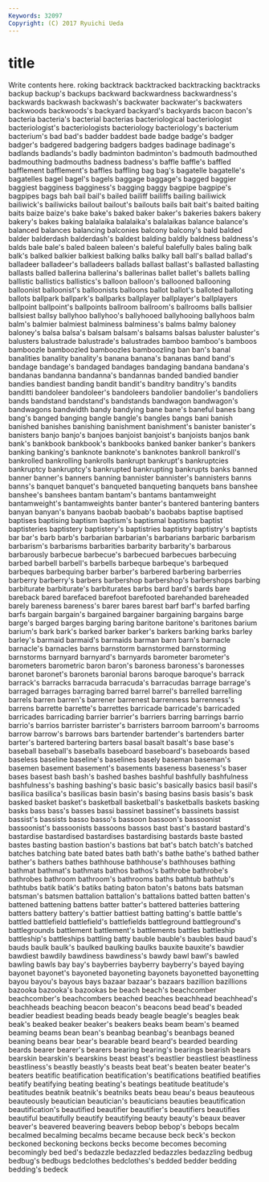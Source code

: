 ```yaml
---
Keywords: 32097 
Copyright: (C) 2017 Ryuichi Ueda
---
```


# title

Write contents here.
roking
backtrack backtracked backtracking backtracks backup backup's backups backward backwardness backwardness's
backwards backwash backwash's backwater backwater's backwaters backwoods backwoods's backyard backyard's
backyards bacon bacon's bacteria bacteria's bacterial bacterias bacteriological bacteriologist bacteriologist's
bacteriologists bacteriology bacteriology's bacterium bacterium's bad bad's badder baddest bade
badge badge's badger badger's badgered badgering badgers badges badinage badinage's
badlands badlands's badly badminton badminton's badmouth badmouthed badmouthing badmouths badness
badness's baffle baffle's baffled bafflement bafflement's baffles baffling bag bag's
bagatelle bagatelle's bagatelles bagel bagel's bagels baggage baggage's bagged baggier
baggiest bagginess bagginess's bagging baggy bagpipe bagpipe's bagpipes bags bah
bail bail's bailed bailiff bailiffs bailing bailiwick bailiwick's bailiwicks bailout
bailout's bailouts bails bait bait's baited baiting baits baize baize's
bake bake's baked baker baker's bakeries bakers bakery bakery's bakes
baking balalaika balalaika's balalaikas balance balance's balanced balances balancing balconies
balcony balcony's bald balded balder balderdash balderdash's baldest balding baldly
baldness baldness's balds bale bale's baled baleen baleen's baleful balefully
bales baling balk balk's balked balkier balkiest balking balks balky
ball ball's ballad ballad's balladeer balladeer's balladeers ballads ballast ballast's
ballasted ballasting ballasts balled ballerina ballerina's ballerinas ballet ballet's ballets
balling ballistic ballistics ballistics's balloon balloon's ballooned ballooning balloonist balloonist's
balloonists balloons ballot ballot's balloted balloting ballots ballpark ballpark's ballparks
ballplayer ballplayer's ballplayers ballpoint ballpoint's ballpoints ballroom ballroom's ballrooms balls
ballsier ballsiest ballsy ballyhoo ballyhoo's ballyhooed ballyhooing ballyhoos balm balm's
balmier balmiest balminess balminess's balms balmy baloney baloney's balsa balsa's
balsam balsam's balsams balsas baluster baluster's balusters balustrade balustrade's balustrades
bamboo bamboo's bamboos bamboozle bamboozled bamboozles bamboozling ban ban's banal
banalities banality banality's banana banana's bananas band band's bandage bandage's
bandaged bandages bandaging bandana bandana's bandanas bandanna bandanna's bandannas banded
bandied bandier bandies bandiest banding bandit bandit's banditry banditry's bandits
banditti bandoleer bandoleer's bandoleers bandolier bandolier's bandoliers bands bandstand bandstand's
bandstands bandwagon bandwagon's bandwagons bandwidth bandy bandying bane bane's baneful
banes bang bang's banged banging bangle bangle's bangles bangs bani
banish banished banishes banishing banishment banishment's banister banister's banisters banjo
banjo's banjoes banjoist banjoist's banjoists banjos bank bank's bankbook bankbook's
bankbooks banked banker banker's bankers banking banking's banknote banknote's banknotes
bankroll bankroll's bankrolled bankrolling bankrolls bankrupt bankrupt's bankruptcies bankruptcy bankruptcy's
bankrupted bankrupting bankrupts banks banned banner banner's banners banning bannister
bannister's bannisters banns banns's banquet banquet's banqueted banqueting banquets bans
banshee banshee's banshees bantam bantam's bantams bantamweight bantamweight's bantamweights banter
banter's bantered bantering banters banyan banyan's banyans baobab baobab's baobabs
baptise baptised baptises baptising baptism baptism's baptismal baptisms baptist baptisteries
baptistery baptistery's baptistries baptistry baptistry's baptists bar bar's barb barb's
barbarian barbarian's barbarians barbaric barbarism barbarism's barbarisms barbarities barbarity barbarity's
barbarous barbarously barbecue barbecue's barbecued barbecues barbecuing barbed barbell barbell's
barbells barbeque barbeque's barbequed barbeques barbequing barber barber's barbered barbering
barberries barberry barberry's barbers barbershop barbershop's barbershops barbing barbiturate barbiturate's
barbiturates barbs bard bard's bards bare bareback bared barefaced barefoot
barefooted barehanded bareheaded barely bareness bareness's barer bares barest barf
barf's barfed barfing barfs bargain bargain's bargained bargainer bargaining bargains
barge barge's barged barges barging baring baritone baritone's baritones barium
barium's bark bark's barked barker barker's barkers barking barks barley
barley's barmaid barmaid's barmaids barman barn barn's barnacle barnacle's barnacles
barns barnstorm barnstormed barnstorming barnstorms barnyard barnyard's barnyards barometer barometer's
barometers barometric baron baron's baroness baroness's baronesses baronet baronet's baronets
baronial barons baroque baroque's barrack barrack's barracks barracuda barracuda's barracudas
barrage barrage's barraged barrages barraging barred barrel barrel's barrelled barrelling
barrels barren barren's barrener barrenest barrenness barrenness's barrens barrette barrette's
barrettes barricade barricade's barricaded barricades barricading barrier barrier's barriers barring
barrings barrio barrio's barrios barrister barrister's barristers barroom barroom's barrooms
barrow barrow's barrows bars bartender bartender's bartenders barter barter's bartered
bartering barters basal basalt basalt's base base's baseball baseball's baseballs
baseboard baseboard's baseboards based baseless baseline baseline's baselines basely baseman
baseman's basemen basement basement's basements baseness baseness's baser bases basest
bash bash's bashed bashes bashful bashfully bashfulness bashfulness's bashing bashing's
basic basic's basically basics basil basil's basilica basilica's basilicas basin
basin's basing basins basis basis's bask basked basket basket's basketball
basketball's basketballs baskets basking basks bass bass's basses bassi bassinet
bassinet's bassinets bassist bassist's bassists basso basso's bassoon bassoon's bassoonist
bassoonist's bassoonists bassoons bassos bast bast's bastard bastard's bastardise bastardised
bastardises bastardising bastards baste basted bastes basting bastion bastion's bastions
bat bat's batch batch's batched batches batching bate bated bates
bath bath's bathe bathe's bathed bather bather's bathers bathes bathhouse
bathhouse's bathhouses bathing bathmat bathmat's bathmats bathos bathos's bathrobe bathrobe's
bathrobes bathroom bathroom's bathrooms baths bathtub bathtub's bathtubs batik batik's
batiks bating baton baton's batons bats batsman batsman's batsmen battalion
battalion's battalions batted batten batten's battened battening battens batter batter's
battered batteries battering batters battery battery's battier battiest batting batting's
battle battle's battled battlefield battlefield's battlefields battleground battleground's battlegrounds battlement
battlement's battlements battles battleship battleship's battleships battling batty bauble bauble's
baubles baud baud's bauds baulk baulk's baulked baulking baulks bauxite
bauxite's bawdier bawdiest bawdily bawdiness bawdiness's bawdy bawl bawl's bawled
bawling bawls bay bay's bayberries bayberry bayberry's bayed baying bayonet
bayonet's bayoneted bayoneting bayonets bayonetted bayonetting bayou bayou's bayous bays
bazaar bazaar's bazaars bazillion bazillions bazooka bazooka's bazookas be beach
beach's beachcomber beachcomber's beachcombers beached beaches beachhead beachhead's beachheads beaching
beacon beacon's beacons bead bead's beaded beadier beadiest beading beads
beady beagle beagle's beagles beak beak's beaked beaker beaker's beakers
beaks beam beam's beamed beaming beams bean bean's beanbag beanbag's
beanbags beaned beaning beans bear bear's bearable beard beard's bearded
bearding beards bearer bearer's bearers bearing bearing's bearings bearish bears
bearskin bearskin's bearskins beast beast's beastlier beastliest beastliness beastliness's beastly
beastly's beasts beat beat's beaten beater beater's beaters beatific beatification
beatification's beatifications beatified beatifies beatify beatifying beating beating's beatings beatitude
beatitude's beatitudes beatnik beatnik's beatniks beats beau beau's beaus beauteous
beauteously beautician beautician's beauticians beauties beautification beautification's beautified beautifier beautifier's
beautifiers beautifies beautiful beautifully beautify beautifying beauty beauty's beaux beaver
beaver's beavered beavering beavers bebop bebop's bebops becalm becalmed becalming
becalms became because beck beck's beckon beckoned beckoning beckons becks
become becomes becoming becomingly bed bed's bedazzle bedazzled bedazzles bedazzling
bedbug bedbug's bedbugs bedclothes bedclothes's bedded bedder bedding bedding's bedeck
